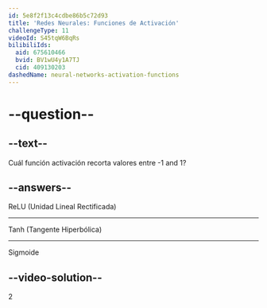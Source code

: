 ```yaml
---
id: 5e8f2f13c4cdbe86b5c72d93
title: 'Redes Neurales: Funciones de Activación'
challengeType: 11
videoId: S45tqW6BqRs
bilibiliIds:
  aid: 675610466
  bvid: BV1wU4y1A7TJ
  cid: 409130203
dashedName: neural-networks-activation-functions
---
```


# --question--

## --text--

Cuál función activación recorta valores entre -1 and 1?

## --answers--

ReLU (Unidad Lineal Rectificada)

---

Tanh (Tangente Hiperbólica)

---

Sigmoide

## --video-solution--

2

